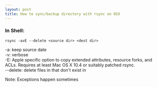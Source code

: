 ```yaml
---
layout: post
title: How to sync/backup directory with rsync on OSX
---
```

### In Shell:

	rsync -avE --delete <source dir> <dest dir>

-a: keep source date  
-v: verbose  
-E: Apple specific option  to  copy  extended  attributes,  resource forks,  and  ACLs.   Requires at least Mac OS X 10.4 or suitably patched rsync.  
--delete: delete files in <dest dir> that don't exist in <source dir>

Note: Exceptions happen sometimes


